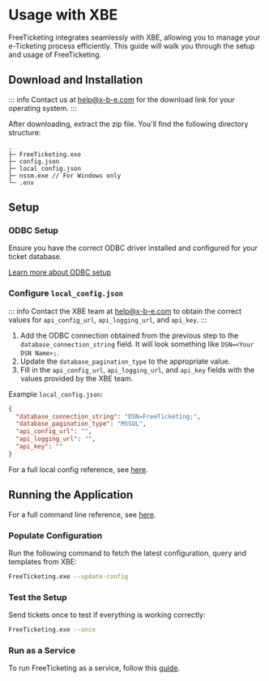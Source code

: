# Usage with XBE

FreeTicketing integrates seamlessly with XBE, allowing you to manage your e-Ticketing process efficiently. This guide will walk you through the setup and usage of FreeTicketing.

## Download and Installation

::: info
Contact us at [help@x-b-e.com](mailto:help@x-b-e.com) for the download link for your operating system.
:::

After downloading, extract the zip file. You'll find the following directory structure:

```
.
├─ FreeTicketing.exe
├─ config.json
├─ local_config.json
├─ nssm.exe // For Windows only
└─ .env
```

## Setup

### ODBC Setup

Ensure you have the correct ODBC driver installed and configured for your ticket database.

[Learn more about ODBC setup](./odbc-setup.md)

### Configure `local_config.json`

::: info
Contact the XBE team at [help@x-b-e.com](mailto:help@x-b-e.com) to obtain the correct values for `api_config_url`, `api_logging_url`, and `api_key`.
:::

1. Add the ODBC connection obtained from the previous step to the `database_connection_string` field. It will look something like `DSN=<Your DSN Name>;`.
2. Update the `database_pagination_type` to the appropriate value.
3. Fill in the `api_config_url`, `api_logging_url`, and `api_key` fields with the values provided by the XBE team.

Example `local_config.json`:

```json
{
  "database_connection_string": "DSN=FreeTicketing;",
  "database_pagination_type": "MSSQL",
  "api_config_url": "",
  "api_logging_url": "",
  "api_key": ""
}
```

For a full local config reference, see [here](../reference/local-config.md).

## Running the Application

For a full command line reference, see [here](../reference/cli.md).

### Populate Configuration

Run the following command to fetch the latest configuration, query and templates from XBE:

```bash
FreeTicketing.exe --update-config
```

### Test the Setup

Send tickets once to test if everything is working correctly:

```bash
FreeTicketing.exe --once
```

### Run as a Service

To run FreeTicketing as a service, follow this [guide](./running-as-service.md).
